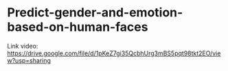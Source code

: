 # Predict-gender-and-emotion-based-on-human-faces
Link video: https://drive.google.com/file/d/1pKeZ7gi35QcbhUrg3mBS5pqt98tkt2EO/view?usp=sharing   
